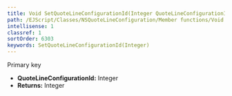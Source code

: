 ```yaml
---
title: Void SetQuoteLineConfigurationId(Integer QuoteLineConfigurationId)
path: /EJScript/Classes/NSQuoteLineConfiguration/Member functions/Void SetQuoteLineConfigurationId(Integer p_0)
intellisense: 1
classref: 1
sortOrder: 6303
keywords: SetQuoteLineConfigurationId(Integer)
---
```



Primary key



* **QuoteLineConfigurationId:** Integer
* **Returns:** Integer



